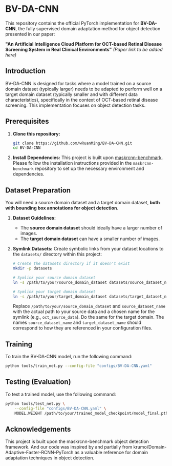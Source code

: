       
# BV-DA-CNN

This repository contains the official PyTorch implementation for **BV-DA-CNN**, the fully supervised domain adaptation method for object detection presented in our paper:

**"An Artificial Intelligence Cloud Platform for OCT-based Retinal Disease Screening System in Real Clinical Environments"**
*(Paper link to be added here)*

## Introduction

BV-DA-CNN is designed for tasks where a model trained on a source domain dataset (typically larger) needs to be adapted to perform well on a target domain dataset (typically smaller and with different data characteristics), specifically in the context of OCT-based retinal disease screening. This implementation focuses on object detection tasks.

## Prerequisites

1.  **Clone this repository:**
    ```bash
    git clone https://github.com/wRuanMing/BV-DA-CNN.git
    cd BV-DA-CNN
    ```
2.  **Install Dependencies:** This project is built upon [maskrcnn-benchmark](https://github.com/facebookresearch/maskrcnn-benchmark). Please follow the installation instructions provided in the `maskrcnn-benchmark` repository to set up the necessary environment and dependencies.

## Dataset Preparation

You will need a source domain dataset and a target domain dataset, **both with bounding box annotations for object detection**.

1.  **Dataset Guidelines:**
    *   The **source domain dataset** should ideally have a larger number of images.
    *   The **target domain dataset** can have a smaller number of images.

2.  **Symlink Datasets:**
    Create symbolic links from your dataset locations to the `datasets/` directory within this project:
    ```bash
    # Create the datasets directory if it doesn't exist
    mkdir -p datasets

    # Symlink your source domain dataset
    ln -s /path/to/your/source_domain_dataset datasets/source_dataset_name

    # Symlink your target domain dataset
    ln -s /path/to/your/target_domain_dataset datasets/target_dataset_name
    ```
    Replace `/path/to/your/source_domain_dataset` and `source_dataset_name` with the actual path to your source data and a chosen name for the symlink (e.g., `oct_source_data`). Do the same for the target domain. The names `source_dataset_name` and `target_dataset_name` should correspond to how they are referenced in your configuration files.

## Training

To train the BV-DA-CNN model, run the following command:
```bash
python tools/train_net.py --config-file "configs/BV-DA-CNN.yaml"
```

## Testing (Evaluation)

To test a trained model, use the following command:

```bash
python tools/test_net.py \
    --config-file "configs/BV-DA-CNN.yaml" \
    MODEL.WEIGHT /path/to/your/trained_model_checkpoint/model_final.pth
```
    
## Acknowledgements
This project is built upon the maskrcnn-benchmark object detection framework. And our code was inspired by and partially from krumo/Domain-Adaptive-Faster-RCNN-PyTorch as a valuable reference for domain adaptation techniques in object detection.
